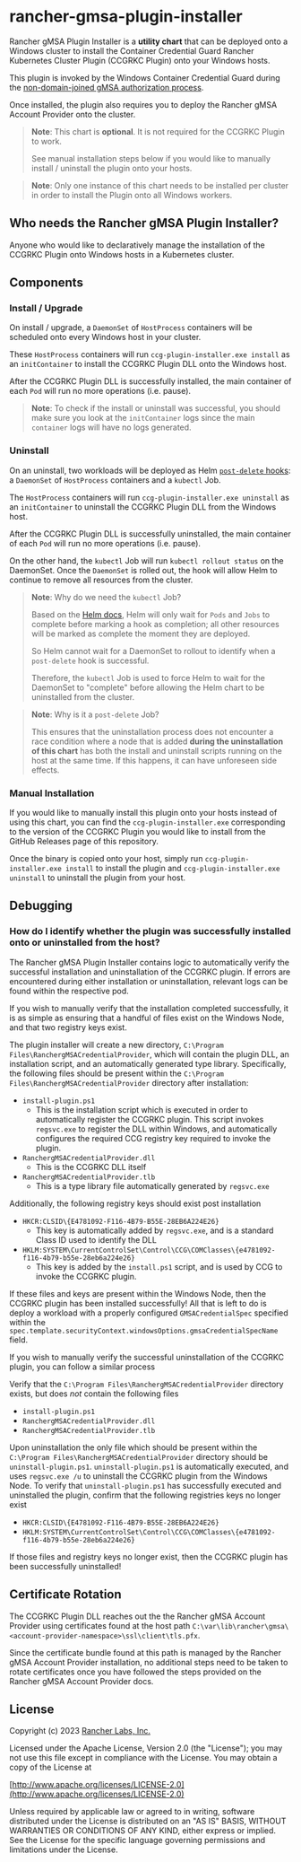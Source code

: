 rancher-gmsa-plugin-installer
========

Rancher gMSA Plugin Installer is a **utility chart** that can be deployed onto a Windows cluster to install the Container Credential Guard Rancher Kubernetes Cluster Plugin (CCGRKC Plugin) onto your Windows hosts.

This plugin is invoked by the Windows Container Credential Guard during the [non-domain-joined gMSA authorization process](https://learn.microsoft.com/en-us/virtualization/windowscontainers/manage-containers/manage-serviceaccounts#gmsa-architecture-and-improvements). 

Once installed, the plugin also requires you to deploy the Rancher gMSA Account Provider onto the cluster.

> **Note**: This chart is **optional**. It is not required for the CCGRKC Plugin to work.
>
> See manual installation steps below if you would like to manually install / uninstall the plugin onto your hosts.

> **Note**: Only one instance of this chart needs to be installed per cluster in order to install the Plugin onto all Windows workers.


## Who needs the Rancher gMSA Plugin Installer?

Anyone who would like to declaratively manage the installation of the CCGRKC Plugin onto Windows hosts in a Kubernetes cluster.

## Components

### Install / Upgrade

On install / upgrade, a `DaemonSet` of `HostProcess` containers will be scheduled onto every Windows host in your cluster.

These `HostProcess` containers will run `ccg-plugin-installer.exe install` as an `initContainer` to install the CCGRKC Plugin DLL onto the Windows host.

After the CCGRKC Plugin DLL is successfully installed, the main container of each `Pod` will run no more operations (i.e. pause).

> **Note**: To check if the install or uninstall was successful, you should make sure you look at the `initContainer` logs since the main `container` logs will have no logs generated.

### Uninstall

On an uninstall, two workloads will be deployed as Helm [`post-delete` hooks](https://helm.sh/docs/topics/charts_hooks/): a `DaemonSet` of `HostProcess` containers and a `kubectl` Job.

The `HostProcess` containers will run `ccg-plugin-installer.exe uninstall` as an `initContainer` to uninstall the CCGRKC Plugin DLL from the Windows host.

After the CCGRKC Plugin DLL is successfully uninstalled, the main container of each `Pod` will run no more operations (i.e. pause).

On the other hand, the `kubectl` Job will run `kubectl rollout status` on the DaemonSet. Once the `DaemonSet` is rolled out, the hook will allow Helm to continue to remove all resources from the cluster.

> **Note**: Why do we need the `kubectl` Job?
>
> Based on the [Helm docs](https://helm.sh/docs/topics/charts_hooks), Helm will only wait for `Pods` and `Jobs` to complete before marking a hook as completion; all other resources will be marked as complete the moment they are deployed.
>
> So Helm cannot wait for a DaemonSet to rollout to identify when a `post-delete` hook is successful.
>
> Therefore, the `kubectl` Job is used to force Helm to wait for the DaemonSet to "complete" before allowing the Helm chart to be uninstalled from the cluster.

> **Note**: Why is it a `post-delete` Job?
>
> This ensures that the uninstallation process does not encounter a race condition where a node that is added **during the uninstallation of this chart** has both the install and uninstall scripts running on the host at the same time. If this happens, it can have unforeseen side effects.

### Manual Installation

If you would like to manually install this plugin onto your hosts instead of using this chart, you can find the `ccg-plugin-installer.exe` corresponding to the version of the CCGRKC Plugin you would like to install from the GitHub Releases page of this repository.

Once the binary is copied onto your host, simply run `ccg-plugin-installer.exe install` to install the plugin and `ccg-plugin-installer.exe uninstall` to uninstall the plugin from your host.

## Debugging

### How do I identify whether the plugin was successfully installed onto or uninstalled from the host?

The Rancher gMSA Plugin Installer contains logic to automatically verify the successful installation and uninstallation of the CCGRKC plugin. If errors are encountered during either installation or uninstallation, relevant logs can be found within the respective pod. 

If you wish to manually verify that the installation completed successfully, it is as simple as ensuring that a handful of files exist on the Windows Node, and that two registry keys exist.

The plugin installer will create a new directory, `C:\Program Files\RanchergMSACredentialProvider`, which will contain the plugin DLL, an installation script, and an automatically generated type library. Specifically, the following files should be present within the `C:\Program Files\RanchergMSACredentialProvider` directory after installation:

+ `install-plugin.ps1`
  + This is the installation script which is executed in order to automatically register the CCGRKC plugin. This script invokes `regsvc.exe` to register the DLL within Windows, and automatically configures the required CCG registry key required to invoke the plugin.
+ `RanchergMSACredentialProvider.dll`
  + This is the CCGRKC DLL itself
+ `RanchergMSACredentialProvider.tlb`
  + This is a type library file automatically generated by `regsvc.exe`

Additionally, the following registry keys should exist post installation

+ `HKCR:CLSID\{E4781092-F116-4B79-B55E-28EB6A224E26}`
  + This key is automatically added by `regsvc.exe`, and is a standard Class ID used to identify the DLL
+ `HKLM:SYSTEM\CurrentControlSet\Control\CCG\COMClasses\{e4781092-f116-4b79-b55e-28eb6a224e26}`
  + This key is added by the `install.ps1` script, and is used by CCG to invoke the CCGRKC plugin.

If these files and keys are present within the Windows Node, then the CCGRKC plugin has been installed successfully! All that is left to do is deploy a workload with a properly configured `GMSACredentialSpec` specified within the `spec.template.securityContext.windowsOptions.gmsaCredentialSpecName` field.


If you wish to manually verify the successful uninstallation of the CCGRKC plugin, you can follow a similar process

Verify that the `C:\Program Files\RanchergMSACredentialProvider` directory exists, but does _not_ contain the following files

+ `install-plugin.ps1`
+ `RanchergMSACredentialProvider.dll`
+ `RanchergMSACredentialProvider.tlb`

Upon uninstallation the only file which should be present within the `C:\Program Files\RanchergMSACredentialProvider` directory should be `uninstall-plugin.ps1`. `uninstall-plugin.ps1` is automatically executed, and uses `regsvc.exe /u` to uninstall the CCGRKC plugin from the Windows Node. To verify that `uninstall-plugin.ps1` has successfully executed and uninstalled the plugin, confirm that the following registries keys no longer exist 

+ `HKCR:CLSID\{E4781092-F116-4B79-B55E-28EB6A224E26}`
+ `HKLM:SYSTEM\CurrentControlSet\Control\CCG\COMClasses\{e4781092-f116-4b79-b55e-28eb6a224e26}`

If those files and registry keys no longer exist, then the CCGRKC plugin has been successfully uninstalled!

## Certificate Rotation

The CCGRKC Plugin DLL reaches out the the Rancher gMSA Account Provider using certificates found at the host path `C:\var\lib\rancher\gmsa\<account-provider-namespace>\ssl\client\tls.pfx`.

Since the certificate bundle found at this path is managed by the Rancher gMSA Account Provider installation, no additional steps need to be taken to rotate certificates once you have followed the steps provided on the Rancher gMSA Account Provider docs.

## License
Copyright (c) 2023 [Rancher Labs, Inc.](http://rancher.com)

Licensed under the Apache License, Version 2.0 (the "License");
you may not use this file except in compliance with the License.
You may obtain a copy of the License at

[http://www.apache.org/licenses/LICENSE-2.0](http://www.apache.org/licenses/LICENSE-2.0)

Unless required by applicable law or agreed to in writing, software
distributed under the License is distributed on an "AS IS" BASIS,
WITHOUT WARRANTIES OR CONDITIONS OF ANY KIND, either express or implied.
See the License for the specific language governing permissions and
limitations under the License.
